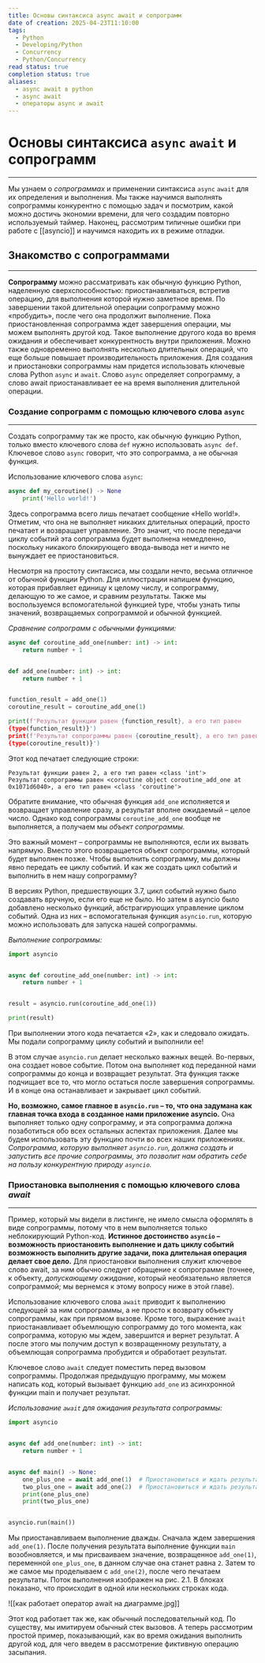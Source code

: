 ```yaml
---
title: Основы синтаксиса async await и сопрограмм
date of creation: 2025-04-23T11:10:00
tags:
  - Python
  - Developing/Python
  - Concurrency
  - Python/Concurrency
read status: true
completion status: true
aliases:
  - async await в python
  - async await
  - операторы async и await
---
```

# Основы синтаксиса `async` `await` и сопрограмм
---

Мы узнаем о *сопрограммах* и применении синтаксиса `async` `await` для их определения и выполнения. Мы также научимся выполнять сопрограммы конкурентно с помощью задач и посмотрим, какой можно достичь экономии времени, для чего создадим повторно используемый таймер. Наконец, рассмотрим типичные ошибки при работе с [[asyncio]] и научимся находить их в режиме отладки.


## Знакомство с сопрограммами
---

**Сопрограмму** можно рассматривать как обычную функцию Python, наделенную сверхспособностью: приостанавливаться, встретив операцию, для выполнения которой нужно заметное время. По завершении такой длительной операции сопрограмму можно «пробудить», после чего она продолжит выполнение. Пока приостановленная сопрограмма ждет завершения операции, мы можем выполнять другой код. Такое выполнение другого кода во время ожидания и обеспечивает конкурентность внутри приложения. Можно также одновременно выполнять несколько длительных операций, что еще больше повышает производительность приложения.
Для создания и приостановки сопрограммы нам придется использовать ключевые слова Python `async` и `await`. Слово `async` определяет сопрограмму, а слово await приостанавливает ее на время выполнения длительной операции.


### Создание сопрограмм с помощью ключевого слова `async`
---

Создать сопрограмму так же просто, как обычную функцию Python, только вместо ключевого слова `def` нужно использовать `async def`. Ключевое слово `async` говорит, что это сопрограмма, а не обычная функция.

Использование ключевого слова `async`:
```python
async def my_coroutine() -> None
    print('Hello world!')
```

Здесь сопрограмма всего лишь печатает сообщение «Hello world!». Отметим, что она не выполняет никаких длительных операций, просто печатает и возвращает управление. Это значит, что после передачи циклу событий эта сопрограмма будет выполнена немедленно, поскольку никакого блокирующего ввода-вывода нет и ничто не вынуждает ее приостановиться.

Несмотря на простоту синтаксиса, мы создали нечто, весьма отличное от обычной функции Python. Для иллюстрации напишем функцию, которая прибавляет единицу к целому числу, и сопрограмму, делающую то же самое, и сравним результаты. Также мы воспользуемся вспомогательной функцией type, чтобы узнать типы значений, возвращаемых сопрограммой и обычной функцией.

*Сравнение сопрограмм с обычными функциями:*
```python
async def coroutine_add_one(number: int) -> int:
    return number + 1


def add_one(number: int) -> int:
    return number + 1


function_result = add_one(1)
coroutine_result = coroutine_add_one(1)

print(f'Результат функции равен {function_result}, а его тип равен
{type(function_result)}')
print(f'Результат сопрограммы равен {coroutine_result}, а его тип равен
{type(coroutine_result)}')
```
Этот код печатает следующие строки:
```shell
Результат функции равен 2, а его тип равен <class 'int'>
Результат сопрограммы равен <coroutine object coroutine_add_one at 0x1071d6040>, а его тип равен <class 'coroutine'>
```

Обратите внимание, что обычная функция `add_one` исполняется и возвращает управление сразу, а результат вполне ожидаемый – целое число. Однако код сопрограммы `coroutine_add_one` вообще не выполняется, а получаем мы *объект сопрограммы.*

Это важный момент – сопрограммы не выполняются, если их вызвать напрямую. Вместо этого возвращается объект сопрограммы, который будет выполнен позже. Чтобы выполнить сопрограмму, мы должны явно передать ее циклу событий. И как же создать цикл событий и выполнить в нем нашу сопрограмму?

В версиях Python, предшествующих 3.7, цикл событий нужно было создавать вручную, если его еще не было. Но затем в asyncio было добавлено несколько функций, абстрагирующих управление циклом событий. Одна из них – вспомогательная функция `asyncio.run`, которую можно использовать для запуска нашей сопрограммы.

*Выполнение сопрограммы:*
```python
import asyncio


async def coroutine_add_one(number: int) -> int:
    return number + 1


result = asyncio.run(coroutine_add_one(1))

print(result)
```
При выполнении этого кода печатается «2», как и следовало ожидать. Мы подали сопрограмму циклу событий и выполнили ее!

В этом случае `asyncio.run` делает несколько важных вещей. Во-первых, она создает новое событие. Потом она выполняет код переданной нами сопрограммы до конца и возвращает результат. Эта функция также подчищает все то, что могло остаться после завершения сопрограммы. И в конце она останавливает и закрывает цикл событий.

**Но, возможно, самое главное в `asyncio.run` – то, что она задумана как главная точка входа в созданное нами приложение asyncio.** Она выполняет только одну сопрограмму, и эта сопрограмма должна позаботиться обо всех остальных аспектах приложения. Далее мы будем использовать эту функцию почти во всех наших приложениях. *Сопрограмма, которую выполняет `asyncio.run`, должна создать и запустить все прочие сопрограммы, это позволит нам обратить себе на пользу конкурентную природу `asyncio`.*


### Приостановка выполнения с помощью ключевого слова *await*
---

Пример, который мы видели в листинге, не имело смысла оформлять в виде сопрограммы, потому что в нем выполняется только неблокирующий Python-код. **Истинное достоинство `asyncio` – возможность приостановить выполнение и дать циклу событий возможность выполнить другие задачи, пока длительная операция делает свое дело.** Для приостановки выполнения служит ключевое слово await, за ним обычно следует обращение к сопрограмме (точнее, к объекту, *допускающему ожидание*, который необязательно является сопрограммой; мы вернемся к этому вопросу ниже в этой главе).

Использование ключевого слова `await` приводит к выполнению следующей за ним сопрограммы, а не просто к возврату объекту сопрограммы, как при прямом вызове. Кроме того, выражение `await` приостанавливает объемлющую сопрограмму до того момента, как сопрограмма, которую мы ждем, завершится и вернет результат. А после этого мы получим доступ к возвращенному результату, а объемлющая сопрограмма пробудится и обработает результат.

Ключевое слово `await` следует поместить перед вызовом сопрограммы. Продолжая предыдущую программу, мы можем написать код, который вызывает функцию `add_one` из асинхронной функции main и получает результат.

*Использование `await` для ожидания результата сопрограммы:*
```python
import asyncio


async def add_one(number: int) -> int:
    return number + 1


async def main() -> None:
    one_plus_one = await add_one(1)  # Приостановиться и ждать результата                                                              # add_one(1)
    two_plus_one = await add_one(2)  # Приостановиться и ждать результата                                                              # add_one(2)
    print(one_plus_one)
    print(two_plus_one)


asyncio.run(main())
```

Мы приостанавливаем выполнение дважды. Сначала ждем завершения `add_one(1)`. После получения результата выполнение функции `main` возобновляется, и мы присваиваем значение, возвращенное `add_one(1)`, переменной `one_plus_one`, в данном случае она станет равна `2`. Затем то же самое мы проделываем с `add_one(2)`, после чего печатаем результаты. Поток выполнения изображен на рис. 2.1. В блоках показано, что происходит в одной или нескольких строках кода.

![[как работает оператор await на диаграмме.jpg]]

Этот код работает так же, как обычный последовательный код. По существу, мы имитируем обычный стек вызовов. А теперь рассмотрим простой пример, показывающий, как во время ожидания выполнить другой код, для чего введем в рассмотрение фиктивную операцию засыпания.